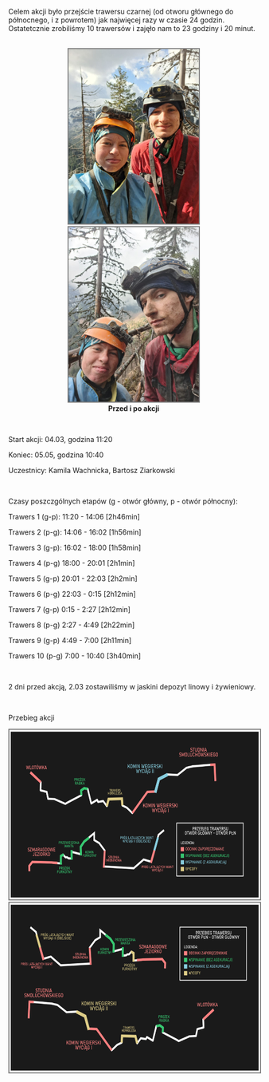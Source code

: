 Celem akcji było przejście trawersu czarnej (od otworu głównego do północnego, i z powrotem) jak najwięcej razy w czasie 24 godzin. Ostatetcznie zrobiliśmy 10 trawersów i zajęło nam to 23 godziny i 20 minut.

<div align="center"><figure>
<br>
<img style="border:2px solid #808080" src="Czarna24/przed.jpg" alt="przed" height="350" />
<img style="border:2px solid #808080" src="Czarna24/po.jpg" alt="po" height="350" />
<figcaption align = "center"><b>Przed i po akcji</b></figcaption>
</figure>
<br>
</div>

Start akcji: 04.03, godzina 11:20

Koniec: 05.05, godzina 10:40 

Uczestnicy: Kamila Wachnicka, Bartosz Ziarkowski

<div>
<br>
</div>

Czasy poszczgólnych etapów (g - otwór główny, p - otwór północny):

Trawers 1 (g-p): 11:20 - 14:06 [2h46min]

Trawers 2 (p-g): 14:06 - 16:02 [1h56min]

Trawers 3 (g-p): 16:02 - 18:00 [1h58min]

Trawers 4 (p-g) 18:00 - 20:01 [2h1min]

Trawers 5 (g-p) 20:01 - 22:03 [2h2min]

Trawers 6 (p-g) 22:03 - 0:15 [2h12min]

Trawers 7 (g-p) 0:15 - 2:27 [2h12min]

Trawers 8 (p-g) 2:27 - 4:49 [2h22min]

Trawers 9 (g-p) 4:49 - 7:00 [2h11min]

Trawers 10 (p-g) 7:00 - 10:40 [3h40min]

<div>
<br>
</div>

2 dni przed akcją, 2.03 zostawiliśmy w jaskini depozyt linowy i żywieniowy.

<div>
<br>
</div>

Przebieg akcji



<div>
<img style="border:2px solid #808080" src="Czarna24/przebieg_gl_pln.png" alt="przebieg" height="340">
<br>
<img style="border:2px solid #808080" src="Czarna24/przebieg_pln_gl.png" alt="przebieg" height="340">
<br>
</div>
